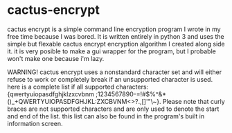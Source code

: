 # cactus-encrypt
cactus encrypt is a simple command line encryption program I wrote in my free time because I was bored. 
It is written entirely in python 3 and uses the simple but flexable cactus encrypt encryption algorithm I created along side it.
it is very posible to make a gui wrapper for the program, but I probable won't make one because i'm lazy.

WARNING!
cactus encrypt uses a nonstandard character set and will either refuse to work or completely break if an unsupported character is used. here is a complete list if all supported characters: {qwertyuiopasdfghjklzxcvbnm ;1234567890-=!#$%^&*()_+QWERTYUIOPASDFGHJKL:ZXCBVNM<>?.,[]'\"\\~}. Please note that curly braces are not supported characters and are only used to denote the start and end of the list. this list can also be found in the program's built in information screen.
